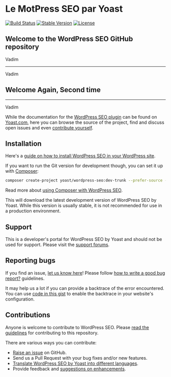 # Le MotPress SEO par Yoast

[![Build Status](https://api.travis-ci.org/Yoast/wordpress-seo.png?branch=master)](https://travis-ci.org/Yoast/wordpress-seo)
[![Stable Version](https://poser.pugx.org/yoast/wordpress-seo/v/stable.svg)](https://packagist.org/packages/yoast/wordpress-seo)
[![License](https://poser.pugx.org/yoast/wordpress-seo/license.svg)](https://packagist.org/packages/yoast/wordpress-seo)

## Welcome to the WordPress SEO GitHub repository

Vadim

---

Vadim

## Welcome Again, Second time

---

Vadim

While the documentation for the [WordPress SEO plugin](https://yoast.com/wordpress/seo/) can be found on [Yoast.com](https://yoast.com/), here
you can browse the source of the project, find and discuss open issues and even
[contribute yourself](https://github.com/yoast/wordpress-seo/blob/master/CONTRIBUTING.md).

## Installation

Here's a [guide on how to install WordPress SEO in your WordPress site](https://yoast.com/wordpress/seo/installation/).

If you want to run the Git version for development though, you can set it up with [Composer](https://getcomposer.org/):

```bash
composer create-project yoast/wordpress-seo:dev-trunk --prefer-source --keep-vcs
```

Read more about [using Composer with WordPress SEO](https://github.com/Yoast/wordpress-seo/wiki/Using-Composer).

This will download the latest development version of WordPress SEO by Yoast. While this version is usually stable,
it is not recommended for use in a production environment.

## Support

This is a developer's portal for WordPress SEO by Yoast and should not be used for support. Please visit the
[support forums](https://wordpress.org/support/plugin/wordpress-seo).

## Reporting bugs

If you find an issue, [let us know here](https://github.com/yoast/wordpress-seo/issues/new)! Please follow [how to write a good bug report?](http://kb.yoast.com/article/180-how-to-write-a-good-bug-report) guidelines.

It may help us a lot if you can provide a backtrace of the error encountered. You can use [code in this gist](https://gist.github.com/jrfnl/5925642) to enable the backtrace in your website's configuration.

## Contributions

Anyone is welcome to contribute to WordPress SEO. Please
[read the guidelines](https://github.com/yoast/wordpress-seo/blob/master/CONTRIBUTING.md) for contributing to this
repository.

There are various ways you can contribute:

- [Raise an issue](https://github.com/yoast/wordpress-seo/issues) on GitHub.
- Send us a Pull Request with your bug fixes and/or new features.
- [Translate WordPress SEO by Yoast into different languages](http://translate.yoast.com/projects/wordpress-seo/).
- Provide feedback and [suggestions on enhancements](https://github.com/yoast/wordpress-seo/issues?direction=desc&labels=Enhancement&page=1&sort=created&state=open).
